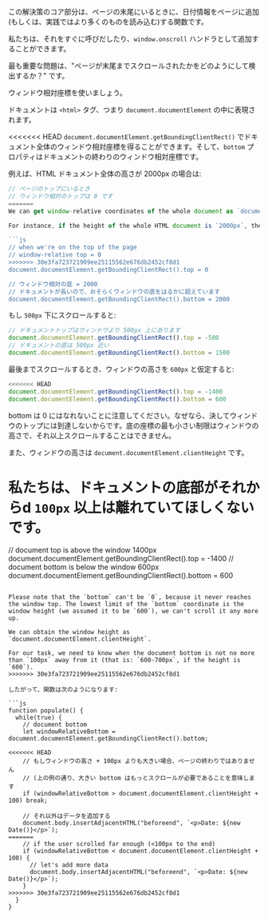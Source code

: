 この解決策のコア部分は、ページの末尾にいるときに、日付情報をページに追加(もしくは、実践ではより多くのものを読み込む)する関数です。

私たちは、それをすぐに呼びだしたり、`window.onscroll` ハンドラとして追加することができます。

最も重要な問題は、"ページが末尾までスクロールされたかをどのようにして検出するか？" です。

ウィンドウ相対座標を使いましょう。

ドキュメントは `<html>` タグ、つまり  `document.documentElement` の中に表現されます。

<<<<<<< HEAD
`document.documentElement.getBoundingClientRect()` でドキュメント全体のウィンドウ相対座標を得ることができます。そして、`bottom` プロパティはドキュメントの終わりのウィンドウ相対座標です。

例えば、HTML ドキュメント全体の高さが 2000px の場合は:

```js
// ページのトップにいるとき
// ウィンドウ相対のトップは 0 です
=======
We can get window-relative coordinates of the whole document as `document.documentElement.getBoundingClientRect()`, the `bottom` property will be window-relative coordinate of the document bottom.

For instance, if the height of the whole HTML document is `2000px`, then:

```js
// when we're on the top of the page
// window-relative top = 0
>>>>>>> 30e3fa723721909ee25115562e676db2452cf8d1
document.documentElement.getBoundingClientRect().top = 0

// ウィンドウ相対の底 = 2000
// ドキュメントが長いので、おそらくウィンドウの底をはるかに超えています
document.documentElement.getBoundingClientRect().bottom = 2000
```

もし `500px` 下にスクロールすると:

```js
// ドキュメントトップはウィンドウより 500px 上にあります
document.documentElement.getBoundingClientRect().top = -500
// ドキュメントの底は 500px 近い
document.documentElement.getBoundingClientRect().bottom = 1500
```

最後までスクロールするとき、ウィンドウの高さを `600px` と仮定すると:


```js
<<<<<<< HEAD
document.documentElement.getBoundingClientRect().top = -1400
document.documentElement.getBoundingClientRect().bottom = 600
```

bottom は 0 にはなれないことに注意してください。なぜなら、決してウィンドウのトップには到達しないからです。底の座標の最も小さい制限はウィンドウの高さで、それ以上スクロールすることはできません。

また、ウィンドウの高さは `document.documentElement.clientHeight` です。

私たちは、ドキュメントの底部がそれからd `100px` 以上は離れていてほしくないです。
=======
// document top is above the window 1400px
document.documentElement.getBoundingClientRect().top = -1400
// document bottom is below the window 600px
document.documentElement.getBoundingClientRect().bottom = 600
```

Please note that the `bottom` can't be `0`, because it never reaches the window top. The lowest limit of the `bottom` coordinate is the window height (we assumed it to be `600`), we can't scroll it any more up.

We can obtain the window height as `document.documentElement.clientHeight`.

For our task, we need to know when the document bottom is not no more than `100px` away from it (that is: `600-700px`, if the height is `600`).
>>>>>>> 30e3fa723721909ee25115562e676db2452cf8d1

したがって、関数は次のようになります:

```js
function populate() {
  while(true) {
    // document bottom
    let windowRelativeBottom = document.documentElement.getBoundingClientRect().bottom;

<<<<<<< HEAD
    // もしウィンドウの高さ + 100px よりも大きい場合、ページの終わりではありません
    // (上の例の通り、大きい bottom はもっとスクロールが必要であることを意味します
    if (windowRelativeBottom > document.documentElement.clientHeight + 100) break;

    // それ以外はデータを追加する
    document.body.insertAdjacentHTML("beforeend", `<p>Date: ${new Date()}</p>`);
=======
    // if the user scrolled far enough (<100px to the end)
    if (windowRelativeBottom < document.documentElement.clientHeight + 100) {
      // let's add more data
      document.body.insertAdjacentHTML("beforeend", `<p>Date: ${new Date()}</p>`);
    }
>>>>>>> 30e3fa723721909ee25115562e676db2452cf8d1
  }
}
```
